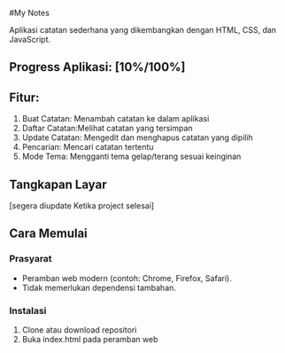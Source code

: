 #My Notes

Aplikasi catatan sederhana yang dikembangkan dengan HTML, CSS, dan JavaScript.

## Progress Aplikasi: [10%/100%]

## Fitur:
1. Buat Catatan: Menambah catatan ke dalam aplikasi
2. Daftar Catatan:Melihat catatan yang tersimpan
3. Update Catatan: Mengedit dan menghapus catatan yang dipilih
4. Pencarian: Mencari catatan tertentu
5. Mode Tema: Mengganti tema gelap/terang sesuai keinginan

## Tangkapan Layar

[segera diupdate Ketika project selesai]


## Cara Memulai

### Prasyarat

- Peramban web modern (contoh: Chrome, Firefox, Safari).
- Tidak memerlukan dependensi tambahan.

### Instalasi

1. Clone atau download repositori
2. Buka index.html pada peramban web
